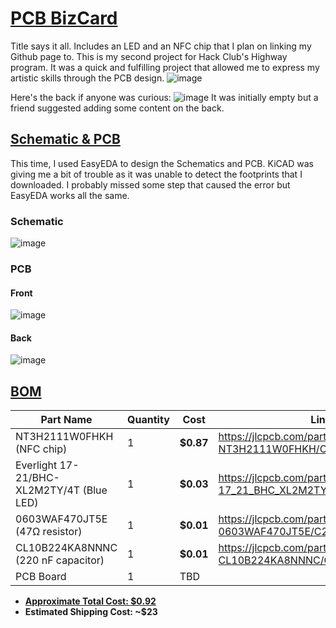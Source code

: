 # <ins> **PCB BizCard** </ins>
Title says it all. Includes an LED and an NFC chip that I plan on linking my Github page to. This is my second project for Hack Club's Highway program. It was a quick and fulfilling project that allowed me to express my artistic skills through the PCB design.
![image](https://github.com/user-attachments/assets/cc381888-e3a9-4b0d-9d68-31d7b718b439)

Here's the back if anyone was curious:
![image](https://github.com/user-attachments/assets/de5802b4-055f-4bd6-99d9-0880adb7fe7e)
It was initially empty but a friend suggested adding some content on the back.


## <ins> **Schematic & PCB** </ins>
This time, I used EasyEDA to design the Schematics and PCB. KiCAD was giving me a bit of trouble as it was unable to detect the footprints that I downloaded. I probably missed some step that caused the error but EasyEDA works all the same.

###  Schematic 
![image](https://github.com/user-attachments/assets/955199af-117f-446b-bccc-508ceadc8080)

### PCB

#### Front
![image](https://github.com/user-attachments/assets/75a8f495-370a-4c30-b3a0-62657c031cb3)

#### Back
![image](https://github.com/user-attachments/assets/9d764657-a48b-4cba-a757-28051e141cad)


## <ins>**BOM**</ins>
|Part Name      |Quantity |Cost   |Link |
| ------------- |-------- |------ |----|
| NT3H2111W0FHKH (NFC chip) |  1       |**$0.87**  |https://jlcpcb.com/partdetail/NxpSemicon-NT3H2111W0FHKH/C710403|
| Everlight 17-21/BHC-XL2M2TY/4T (Blue LED) |  1       |**$0.03**  |https://jlcpcb.com/partdetail/EverlightElec-17_21_BHC_XL2M2TY4T/C2986040 |
| 0603WAF470JT5E (47Ω resistor)| 1 | **$0.01** |https://jlcpcb.com/partdetail/23909-0603WAF470JT5E/C23182|    
| CL10B224KA8NNNC (220 nF capacitor) |1 |**$0.01**|https://jlcpcb.com/partdetail/21832-CL10B224KA8NNNC/C21120 |
|PCB Board |1 |TBD |
- **<ins> Approximate Total Cost: $0.92**
- **Estimated Shipping Cost: ~$23**

